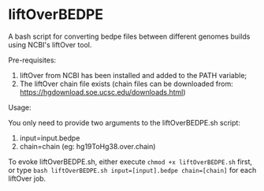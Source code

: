 # liftOverBEDPE
A bash script for converting bedpe files between different genomes builds using NCBI's liftOver tool.

Pre-requisites:

1) liftOver from NCBI has been installed and added to the PATH variable;
2) The liftOver chain file exists (chain files can be downloaded from: https://hgdownload.soe.ucsc.edu/downloads.html)

Usage:

You only need to provide two arguments to the liftOverBEDPE.sh script:

1) input=input.bedpe
2) chain=chain (eg: hg19ToHg38.over.chain)

To evoke liftOverBEDPE.sh, either execute `chmod +x liftOverBEDPE.sh` first, or type `bash liftOverBEDPE.sh input=[input].bedpe chain=[chain]` for each liftOver job.

